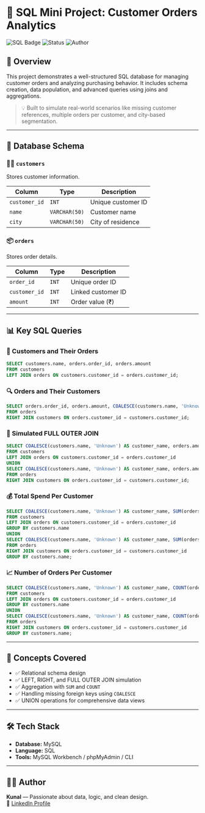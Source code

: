 # 🚀 SQL Mini Project: Customer Orders Analytics

![SQL Badge](https://img.shields.io/badge/SQL-MySQL-blue?style=flat-square)
![Status](https://img.shields.io/badge/Project-Complete-brightgreen?style=flat-square)
![Author](https://img.shields.io/badge/Author-Kunal-black?style=flat-square)

## 📌 Overview

This project demonstrates a well-structured SQL database for managing customer orders and analyzing purchasing behavior. It includes schema creation, data population, and advanced queries using joins and aggregations.

> 💡 Built to simulate real-world scenarios like missing customer references, multiple orders per customer, and city-based segmentation.

---

## 🧱 Database Schema

### 🧑‍💼 `customers`
Stores customer information.

| Column        | Type         | Description         |
|---------------|--------------|---------------------|
| `customer_id` | `INT`        | Unique customer ID  |
| `name`        | `VARCHAR(50)`| Customer name       |
| `city`        | `VARCHAR(50)`| City of residence   |

### 📦 `orders`
Stores order details.

| Column        | Type         | Description         |
|---------------|--------------|---------------------|
| `order_id`    | `INT`        | Unique order ID     |
| `customer_id` | `INT`        | Linked customer ID  |
| `amount`      | `INT`        | Order value (₹)     |

---

## 📊 Key SQL Queries

### 🔗 Customers and Their Orders
```sql
SELECT customers.name, orders.order_id, orders.amount
FROM customers
LEFT JOIN orders ON customers.customer_id = orders.customer_id;
```

### 🔍 Orders and Their Customers
```sql
SELECT orders.order_id, orders.amount, COALESCE(customers.name, 'Unknown') AS customer_name
FROM orders
RIGHT JOIN customers ON orders.customer_id = customers.customer_id;
```

### 🔄 Simulated FULL OUTER JOIN
```sql
SELECT COALESCE(customers.name, 'Unknown') AS customer_name, orders.amount
FROM customers
LEFT JOIN orders ON customers.customer_id = orders.customer_id
UNION
SELECT COALESCE(customers.name, 'Unknown') AS customer_name, orders.amount
FROM orders
RIGHT JOIN customers ON orders.customer_id = customers.customer_id;
```

### 💰 Total Spend Per Customer
```sql
SELECT COALESCE(customers.name, 'Unknown') AS customer_name, SUM(orders.amount) AS total_spend
FROM customers
LEFT JOIN orders ON customers.customer_id = orders.customer_id
GROUP BY customers.name
UNION
SELECT COALESCE(customers.name, 'Unknown') AS customer_name, SUM(orders.amount) AS total_spend
FROM orders
RIGHT JOIN customers ON orders.customer_id = customers.customer_id
GROUP BY customers.name;
```

### 📈 Number of Orders Per Customer
```sql
SELECT COALESCE(customers.name, 'Unknown') AS customer_name, COUNT(orders.order_id) AS order_count
FROM customers
LEFT JOIN orders ON customers.customer_id = orders.customer_id
GROUP BY customers.name
UNION
SELECT COALESCE(customers.name, 'Unknown') AS customer_name, COUNT(orders.order_id) AS order_count
FROM orders
RIGHT JOIN customers ON orders.customer_id = customers.customer_id
GROUP BY customers.name;
```

---

## 🧠 Concepts Covered

- ✅ Relational schema design
- ✅ LEFT, RIGHT, and FULL OUTER JOIN simulation
- ✅ Aggregation with `SUM` and `COUNT`
- ✅ Handling missing foreign keys using `COALESCE`
- ✅ UNION operations for comprehensive data views

---

## 🛠️ Tech Stack

- **Database:** MySQL
- **Language:** SQL
- **Tools:** MySQL Workbench / phpMyAdmin / CLI

---

## 👨‍💻 Author

**Kunal** — Passionate about data, logic, and clean design.  
🔗 [LinkedIn Profile](https://www.linkedin.com/in/kunal-93a776349/)

